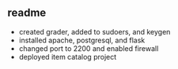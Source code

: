 ## readme

- created grader, added to sudoers, and keygen
- installed apache, postgresql, and flask
- changed port to 2200 and enabled firewall
- deployed item catalog project
